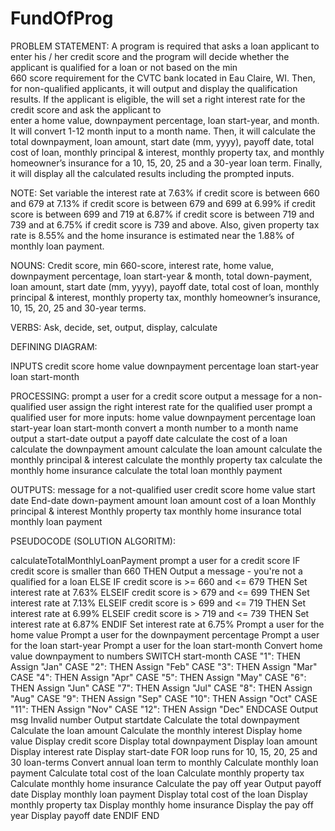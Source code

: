 # FundOfProg



PROBLEM STATEMENT:
  A program is required that asks a loan applicant to enter his / her credit score and the 
  program will decide whether the applicant is qualified for a loan or not based on the min  
  660 score requirement for the CVTC bank located in Eau Claire, WI. Then, for non-qualified 
  applicants, it will output and display the qualification results. If the applicant is 
  eligible, the will set a right interest rate for the credit score and ask the applicant to  
  enter a home value, downpayment percentage, loan start-year, and month. It will convert 1-12
  month input to a month name. Then, it will calculate the total downpayment, loan amount, 
  start date (mm, yyyy), payoff date, total cost of loan, monthly principal & interest, monthly 
  property tax, and monthly homeowner’s insurance for a 10, 15, 20, 25 and a 30-year loan term. 
  Finally, it will display all the calculated results including the prompted inputs.

  NOTE: Set variable the interest rate at 7.63% if credit score is between 660 and 679
                                       at 7.13% if credit score is between 679 and 699
                                       at 6.99% if credit score is between 699 and 719
                                       at 6.87% if credit score is between 719 and 739
                                   and at 6.75% if credit score is 739 and above.
        Also, given property tax rate is 8.55% and the home insurance is estimated near the 1.88% of monthly loan payment. 

NOUNS:
  Credit score, min 660-score, interest rate, home value, downpayment percentage, loan start-year 
  & month, total down-payment, loan amount, start date (mm, yyyy), payoff date, total cost of loan,
  monthly principal & interest, monthly property tax, monthly homeowner’s insurance, 10, 15, 20, 25
  and 30-year terms.

VERBS:
  Ask, decide, set, output, display, calculate




DEFINING DIAGRAM:

INPUTS
  credit score
  home value
  downpayment percentage
  loan start-year
  loan start-month

PROCESSING:
  prompt a user for a credit score
  output a message for a non-qualified user 
  assign the right interest rate for the qualified user 
  prompt a qualified user for more inputs: home value downpayment percentage loan start-year loan start-month
  convert a month number to a month name
  output a start-date
  output a payoff date
  calculate the cost of a loan
  calculate the downpayment amount
  calculate the loan amount
  calculate the monthly principal & interest
  calculate the monthly property tax
  calculate the monthly home insurance
  calculate the total loan monthly payment

OUTPUTS:
  message for a not-qualified user
  credit score
  home value
  start date
  End-date
  down-payment amount 
  loan amount
  cost of a loan
  Monthly principal & interest
  Monthly property tax
  monthly home insurance
  total monthly loan payment




PSEUDOCODE (SOLUTION ALGORITM):

calculateTotalMonthlyLoanPayment
  prompt a user for a credit score
    IF credit score is smaller than 660 THEN 
      Output a message - you're not a qualified for a loan
    ELSE
      IF credit score is >= 660 and <= 679 THEN
        Set interest rate at 7.63%
      ELSEIF credit score is > 679 and <= 699 THEN
        Set interest rate at 7.13%
      ELSEIF credit score is > 699 and <= 719 THEN
        Set interest rate at 6.99%
      ELSEIF credit score is > 719 and <= 739 THEN
        Set interest rate at 6.87% 
      ENDIF 
        Set interest rate at 6.75%
    Prompt a user for the home value
    Prompt a user for the downpayment percentage
    Prompt a user for the loan start-year
    Prompt a user for the loan start-month
    Convert home value downpayment to numbers
      SWITCH start-month
         CASE "1": THEN
           Assign "Jan"
         CASE "2": THEN
           Assign "Feb"
         CASE "3": THEN
           Assign "Mar"
         CASE "4": THEN
           Assign "Apr"
         CASE "5": THEN
           Assign "May"
         CASE "6": THEN
           Assign "Jun"
         CASE "7": THEN
           Assign "Jul"
         CASE "8": THEN
           Assign "Aug"
         CASE "9": THEN
           Assign "Sep"
         CASE "10": THEN
           Assign "Oct"
         CASE "11": THEN
           Assign "Nov"
         CASE "12": THEN
           Assign "Dec"
      ENDCASE
         Output msg Invalid number
    Output startdate
      Calculate the total downpayment
      Calculate the loan amount
      Calculate the monthly interest
      Display home value
      Display credit score 
      Display total downpayment
      Display loan amount
      Display interest rate
      Display start-date
    FOR loop runs for 10, 15, 20, 25 and 30 loan-terms
      Convert annual loan term to monthly
      Calculate monthly loan payment
      Calculate total cost of the loan
      Calculate monthly property tax
      Calculate monthly home insurance
      Calculate the pay off year
      Output payoff date
      Display monthly loan payment
      Display total cost of the loan
      Display monthly property tax
      Display monthly home insurance
      Display the pay off year
      Display payoff date
  ENDIF
END

      
 
      
  


